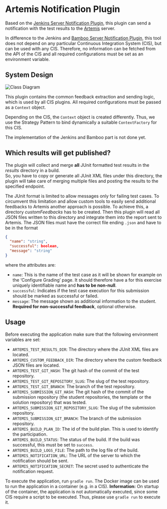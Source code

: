 # Artemis Notification Plugin

Based on the [Jenkins Server Notification Plugin](https://github.com/ls1intum/jenkins-server-notification-plugin), this plugin can send a notification with the test results to the [Artemis](https://github.com/ls1intum/Artemis) server.

In difference to the Jenkins and [Bamboo Server Notification Plugin](https://github.com/ls1intum/bamboo-server-notification-plugin), this tool does not depend on any particular Continuous Integration System (CIS), but can be used with any CIS.
Therefore, no information can be fetched from the API of the CIS and all required configurations must be set as an environment variable.

## System Design

![Class Diagram](docs/class-diagram.drawio.png "Class Diagram")

This plugin contains the common feedback extraction and sending logic, which is used by all CIS plugins.
All required configurations must be passed as a `Context` object.

Depending on the CIS, the `Context` object is created differently.
Thus, we use the Strategy Pattern to bind dynamically a suitable `ContextFactory` for this CIS.

The implementation of the Jenkins and Bamboo part is not done yet.

## Which results will get published?
The plugin will collect and merge **all** JUnit formatted test results in the _results_ directory in a build.\
So, you have to copy or generate all JUnit XML files under this directory, the plugin will take care of merging
multiple files and posting the results to the specified endpoint.

The JUnit format is limited to allow messages only for failing test cases.
To circumvent this limitation and allow custom tools to easily send additional feedbacks to Artemis another approach is possible.
To achieve this, a directory _customFeedbacks_ has to be created.
Then this plugin will read all JSON files written to this directory and integrate them into the report sent to Artemis.
The JSON files must have the correct file ending `.json` and have to be in the format
```json
{
  "name": "string",
  "successful": boolean,
  "message": "string"
}
```
where the attributes are:
* `name`: This is the name of the test case as it will be shown for example on the ‘Configure Grading’ page.
  It should therefore have a for this exercise uniquely identifiable name and **has to be non-null**.
* `successful`: Indicates if the test case execution for this submission should be marked as successful or failed.
* `message`: The message shown as additional information to the student.
  **Required for non-successful feedback**, optional otherwise.

## Usage
Before executing the application make sure that the following environment variables are set:
* `ARTEMIS_TEST_RESULTS_DIR`: The directory where the JUnit XML files are located.
* `ARTEMIS_CUSTOM_FEEDBACK_DIR`: The directory where the custom feedback JSON files are located.
* `ARTEMIS_TEST_GIT_HASH`: The git hash of the commit of the test repository.
* `ARTEMIS_TEST_GIT_REPOSITORY_SLUG`: The slug of the test repository.
* `ARTEMIS_TEST_GIT_BRANCH`: The branch of the test repository.
* `ARTEMIS_SUBMISSION_GIT_HASH`: The git hash of the commit of the submission repository (the student repositories, the template or the solution repository) that was tested.
* `ARTEMIS_SUBMISSION_GIT_REPOSITORY_SLUG`: The slug of the submission repository.
* `ARTEMIS_SUBMISSION_GIT_BRANCH`: The branch of the submission repository.
* `ARTEMIS_BUILD_PLAN_ID`: The id of the build plan. This is used to identify the participation.
* `ARTEMIS_BUILD_STATUS`: The status of the build. If the build was successful, this must be set to `success`.
* `ARTEMIS_BUILD_LOGS_FILE`: The path to the log file of the build.
* `ARTEMIS_NOTIFICATION_URL`: The URL of the server to which the notification should be sent.
* `ARTEMIS_NOTIFICATION_SECRET`: The secret used to authenticate the notification request.


To execute the application, run `gradle run`.
The Docker image can be used to run the application in a container (e.g. in a CIS).
**Information:** On startup of the container, the application is not automatically executed, since some CIS require a script to be executed. Thus, please use `gradle run` to execute it.
